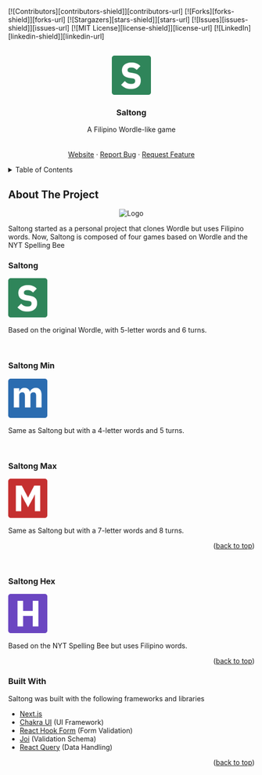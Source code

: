 <div id="top"></div>
<!--
*** Thanks for checking out the Best-README-Template. If you have a suggestion
*** that would make this better, please fork the repo and create a pull request
*** or simply open an issue with the tag "enhancement".
*** Don't forget to give the project a star!
*** Thanks again! Now go create something AMAZING! :D
-->

<!-- PROJECT SHIELDS -->
<!--
*** I'm using markdown "reference style" links for readability.
*** Reference links are enclosed in brackets [ ] instead of parentheses ( ).
*** See the bottom of this document for the declaration of the reference variables
*** for contributors-url, forks-url, etc. This is an optional, concise syntax you may use.
*** https://www.markdownguide.org/basic-syntax/#reference-style-links
-->
[![Contributors][contributors-shield]][contributors-url]
[![Forks][forks-shield]][forks-url]
[![Stargazers][stars-shield]][stars-url]
[![Issues][issues-shield]][issues-url]
[![MIT License][license-shield]][license-url]
[![LinkedIn][linkedin-shield]][linkedin-url]

<!-- PROJECT LOGO -->
<br />
<div align="center">
  <a href="https://github.com/carldegs/saltong">
    <img src="public/icon-192.png" alt="Logo" width="80" height="80">
  </a>

  <h3 align="center">Saltong</h3>

  <p align="center">
    A Filipino Wordle-like game
    <br />
    <br />
    <br />
    <a href="https://saltong.carldegs.com">Website</a>
    ·
    <a href="https://github.com/carldegs/saltong/issues">Report Bug</a>
    ·
    <a href="https://github.com/carldegs/saltong/issues">Request Feature</a>
  </p>
</div>

<!-- TABLE OF CONTENTS -->
<details>
  <summary>Table of Contents</summary>
  <ol>
    <li>
      <a href="#about-the-project">About The Project</a>
      <ul>
        <li><a href="#built-with">Built With</a></li>
      </ul>
    </li>
    <li>
      <a href="#getting-started">Getting Started</a>
      <ul>
        <li><a href="#prerequisites">Prerequisites</a></li>
        <li><a href="#installation">Installation</a></li>
      </ul>
    </li>
    <li><a href="#usage">Usage</a></li>
    <li><a href="#roadmap">Roadmap</a></li>
    <li><a href="#contributing">Contributing</a></li>
    <li><a href="#license">License</a></li>
    <li><a href="#contact">Contact</a></li>
    <li><a href="#acknowledgments">Acknowledgments</a></li>
  </ol>
</details>

<!-- ABOUT THE PROJECT -->
## About The Project

<div align="center">
  <img src="https://i.imgur.com/xDz0jAw.jpg" alt="Logo" width="180" >
</div>

Saltong started as a personal project that clones Wordle but uses Filipino words. Now, Saltong is composed of four games based on Wordle and the NYT Spelling Bee

### Saltong
<a href="saltong.carldegs.com">
  <img src="public/icon-192.png" alt="Logo" width="80" height="80">
</a>

Based on the original Wordle, with 5-letter words and 6 turns.

<br/>

### Saltong Min
<a href="https://github.com/carldegs/saltong">
  <img src="public/mini.png" alt="Logo" width="80" height="80">
</a>

Same as Saltong but with a 4-letter words and 5 turns.

<br/>

### Saltong Max
<a href="https://github.com/carldegs/saltong">
  <img src="public/max.png" alt="Logo" width="80" height="80">
</a>

Same as Saltong but with a 7-letter words and 8 turns.
<p align="right">(<a href="#top">back to top</a>)</p>

<br/>

### Saltong Hex
<a href="https://github.com/carldegs/saltong">
  <img src="public/hex.png" alt="Logo" width="80" height="80">
</a>

Based on the NYT Spelling Bee but uses Filipino words.


<p align="right">(<a href="#top">back to top</a>)</p>

### Built With

Saltong was built with the following frameworks and libraries

* [Next.js](https://nextjs.org/)
* [Chakra UI](https://chakra-ui.com/) (UI Framework)
* [React Hook Form](https://react-hook-form.com/) (Form Validation)
* [Joi](https://joi.dev/api/) (Validation Schema)
* [React Query](https://react-query.tanstack.com/) (Data Handling)

<p align="right">(<a href="#top">back to top</a>)</p>
